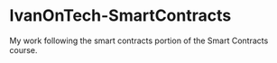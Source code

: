 # IvanOnTech-SmartContracts
My work following the smart contracts portion of the Smart Contracts course.
